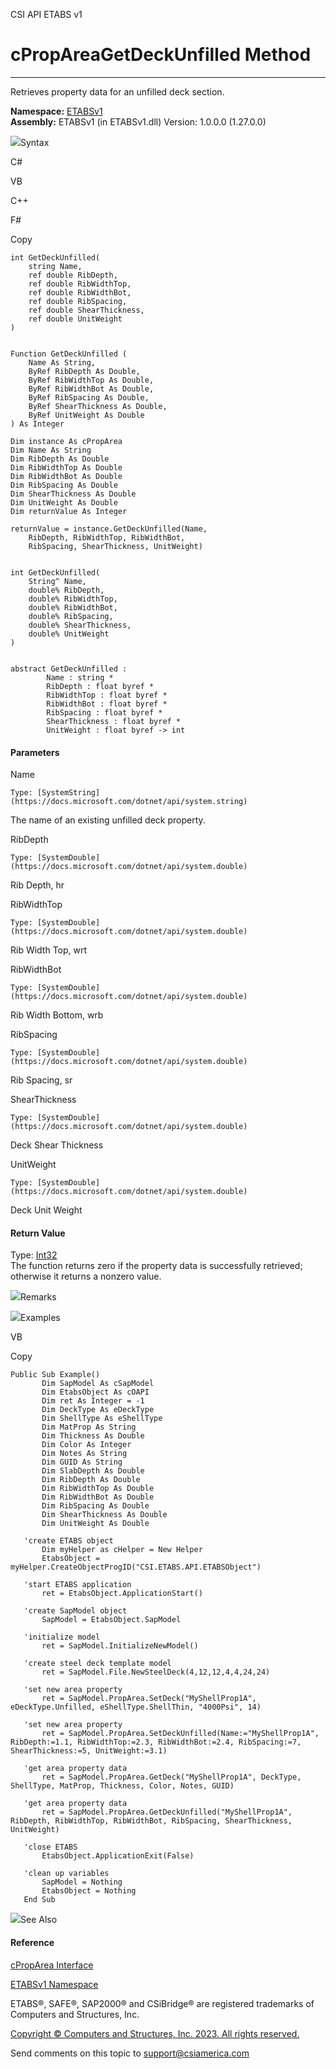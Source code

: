 ﻿

CSI API ETABS v1

# cPropAreaGetDeckUnfilled Method  
  
---  
  
Retrieves property data for an unfilled deck section.

**Namespace:** [ETABSv1](2780f1b8-2033-5289-2298-1cdb2a7508d9.htm)  
**Assembly:** ETABSv1 (in ETABSv1.dll) Version: 1.0.0.0 (1.27.0.0)

![](../icons/SectionExpanded.png)Syntax

C#

VB

C++

F#

Copy

    
    
    int GetDeckUnfilled(
    	string Name,
    	ref double RibDepth,
    	ref double RibWidthTop,
    	ref double RibWidthBot,
    	ref double RibSpacing,
    	ref double ShearThickness,
    	ref double UnitWeight
    )
    
    
    Function GetDeckUnfilled ( 
    	Name As String,
    	ByRef RibDepth As Double,
    	ByRef RibWidthTop As Double,
    	ByRef RibWidthBot As Double,
    	ByRef RibSpacing As Double,
    	ByRef ShearThickness As Double,
    	ByRef UnitWeight As Double
    ) As Integer
    
    Dim instance As cPropArea
    Dim Name As String
    Dim RibDepth As Double
    Dim RibWidthTop As Double
    Dim RibWidthBot As Double
    Dim RibSpacing As Double
    Dim ShearThickness As Double
    Dim UnitWeight As Double
    Dim returnValue As Integer
    
    returnValue = instance.GetDeckUnfilled(Name, 
    	RibDepth, RibWidthTop, RibWidthBot, 
    	RibSpacing, ShearThickness, UnitWeight)
    
    
    int GetDeckUnfilled(
    	String^ Name, 
    	double% RibDepth, 
    	double% RibWidthTop, 
    	double% RibWidthBot, 
    	double% RibSpacing, 
    	double% ShearThickness, 
    	double% UnitWeight
    )
    
    
    abstract GetDeckUnfilled : 
            Name : string * 
            RibDepth : float byref * 
            RibWidthTop : float byref * 
            RibWidthBot : float byref * 
            RibSpacing : float byref * 
            ShearThickness : float byref * 
            UnitWeight : float byref -> int 
    

#### Parameters

Name

    Type: [SystemString](https://docs.microsoft.com/dotnet/api/system.string)  
The name of an existing unfilled deck property.

RibDepth

    Type: [SystemDouble](https://docs.microsoft.com/dotnet/api/system.double)  
Rib Depth, hr

RibWidthTop

    Type: [SystemDouble](https://docs.microsoft.com/dotnet/api/system.double)  
Rib Width Top, wrt

RibWidthBot

    Type: [SystemDouble](https://docs.microsoft.com/dotnet/api/system.double)  
Rib Width Bottom, wrb

RibSpacing

    Type: [SystemDouble](https://docs.microsoft.com/dotnet/api/system.double)  
Rib Spacing, sr

ShearThickness

    Type: [SystemDouble](https://docs.microsoft.com/dotnet/api/system.double)  
Deck Shear Thickness

UnitWeight

    Type: [SystemDouble](https://docs.microsoft.com/dotnet/api/system.double)  
Deck Unit Weight

#### Return Value

Type: [Int32](https://docs.microsoft.com/dotnet/api/system.int32)  
The function returns zero if the property data is successfully retrieved;
otherwise it returns a nonzero value.

![](../icons/SectionExpanded.png)Remarks

![](../icons/SectionExpanded.png)Examples

VB

Copy

    
    
    Public Sub Example()
           Dim SapModel As cSapModel
           Dim EtabsObject As cOAPI
           Dim ret As Integer = -1
           Dim DeckType As eDeckType
           Dim ShellType As eShellType
           Dim MatProp As String
           Dim Thickness As Double
           Dim Color As Integer
           Dim Notes As String
           Dim GUID As String
           Dim SlabDepth As Double
           Dim RibDepth As Double
           Dim RibWidthTop As Double
           Dim RibWidthBot As Double
           Dim RibSpacing As Double
           Dim ShearThickness As Double
           Dim UnitWeight As Double
    
       'create ETABS object
           Dim myHelper as cHelper = New Helper
           EtabsObject = myHelper.CreateObjectProgID("CSI.ETABS.API.ETABSObject")
    
       'start ETABS application
           ret = EtabsObject.ApplicationStart()
    
       'create SapModel object
           SapModel = EtabsObject.SapModel
    
       'initialize model
           ret = SapModel.InitializeNewModel()
    
       'create steel deck template model
           ret = SapModel.File.NewSteelDeck(4,12,12,4,4,24,24)
    
       'set new area property
           ret = SapModel.PropArea.SetDeck("MyShellProp1A", eDeckType.Unfilled, eShellType.ShellThin, "4000Psi", 14)
    
       'set new area property
           ret = SapModel.PropArea.SetDeckUnfilled(Name:="MyShellProp1A", RibDepth:=1.1, RibWidthTop:=2.3, RibWidthBot:=2.4, RibSpacing:=7, ShearThickness:=5, UnitWeight:=3.1)
    
       'get area property data
           ret = SapModel.PropArea.GetDeck("MyShellProp1A", DeckType, ShellType, MatProp, Thickness, Color, Notes, GUID)
    
       'get area property data
           ret = SapModel.PropArea.GetDeckUnfilled("MyShellProp1A", RibDepth, RibWidthTop, RibWidthBot, RibSpacing, ShearThickness, UnitWeight)
    
       'close ETABS
           EtabsObject.ApplicationExit(False)
    
       'clean up variables
           SapModel = Nothing
           EtabsObject = Nothing
       End Sub

![](../icons/SectionExpanded.png)See Also

#### Reference

[cPropArea Interface](05202e19-1948-3d93-0a27-426378bde769.htm)

[ETABSv1 Namespace](2780f1b8-2033-5289-2298-1cdb2a7508d9.htm)

ETABS®, SAFE®, SAP2000® and CSiBridge® are registered trademarks of Computers
and Structures, Inc.  

[Copyright © Computers and Structures, Inc. 2023. All rights
reserved.](http://www.csiamerica.com)

Send comments on this topic to
[support@csiamerica.com](mailto:support%40csiamerica.com?Subject=CSI%20API%20ETABS%20v1)

